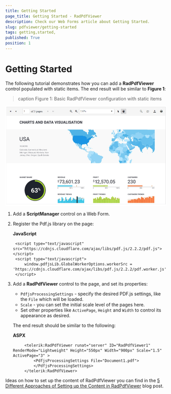 ```yaml
---
title: Getting Started 
page_title: Getting Started - RadPdfViewer
description: Check our Web Forms article about Getting Started.
slug: pdfviewer/getting-started
tags: getting,started,
published: True
position: 1
---
```


# Getting Started 

The following tutorial demonstrates how you can add a **RadPdfViewer** control populated with static items. The end result will be similar to **Figure 1**:

>caption Figure 1: Basic RadPdfViewer configuration with static items

![PdfViewer-getting-started](images/pdfiewer-getting-started.png)

1. Add a **ScriptManager** control on a Web Form.

2. Register the Pdf.js library on the page:  

    **JavaScript**
    
        <script type="text/javascript" src="https://cdnjs.cloudflare.com/ajax/libs/pdf.js/2.2.2/pdf.js"></script>
        <script type="text/javascript">
            window.pdfjsLib.GlobalWorkerOptions.workerSrc = 'https://cdnjs.cloudflare.com/ajax/libs/pdf.js/2.2.2/pdf.worker.js';
        </script>

3. Add a **RadPdfViewer** control to the page, and set its properties:

    * `PdfjsProcessingSettings` - specify the desired PDF.js settings, like the `File` which will be loaded.
    * `Scale` - you can set the initial scale level of the pages here.
    * Set other properties like `ActivePage`, `Height` and `Width` to control its appearance as desired.
        
    The end result should be similar to the following:

    **ASPX**
    
            <telerik:RadPdfViewer runat="server" ID="RadPdfViewer1" RenderMode="Lightweight" Height="550px" Width="900px" Scale="1.5" ActivePage="3" >
                <PdfjsProcessingSettings File="Document1.pdf">
                </PdfjsProcessingSettings>
            </telerik:RadPdfViewer>

Ideas on how to set up the content of RadPdfViewer you can find in the [5 Different Approaches of Setting up the Content in RadPdfViewer](https://www.telerik.com/blogs/5-different-approaches-setting-up-content-radpdfviewer-aspnet-ajax) blog post.


